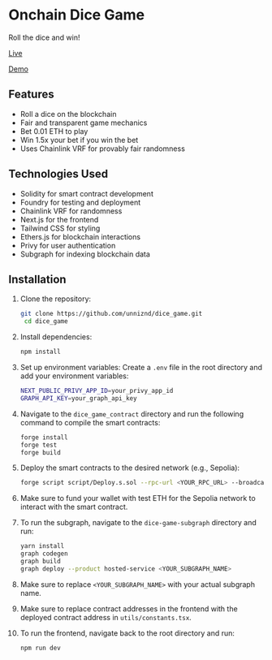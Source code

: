 # Onchain Dice Game

Roll the dice and win!

[Live](https://dice-game-sooty-two.vercel.app/)

[Demo](https://drive.google.com/file/d/1U4TVHwqiw6koqk126_-kTCgFY672u5aV/view?usp=sharing)

## Features

- Roll a dice on the blockchain
- Fair and transparent game mechanics
- Bet 0.01 ETH to play
- Win 1.5x your bet if you win the bet
- Uses Chainlink VRF for provably fair randomness

## Technologies Used

- Solidity for smart contract development
- Foundry for testing and deployment
- Chainlink VRF for randomness
- Next.js for the frontend
- Tailwind CSS for styling
- Ethers.js for blockchain interactions
- Privy for user authentication
- Subgraph for indexing blockchain data

## Installation

1. Clone the repository:
   ```bash
   git clone https://github.com/unniznd/dice_game.git
    cd dice_game
   ```
2. Install dependencies:
   ```bash
   npm install
   ```
3. Set up environment variables:
   Create a `.env` file in the root directory and add your environment variables:

   ```bash
   NEXT_PUBLIC_PRIVY_APP_ID=your_privy_app_id
   GRAPH_API_KEY=your_graph_api_key
   ```

4. Navigate to the `dice_game_contract` directory and run the following command to compile the smart contracts:
   ```bash
   forge install
   forge test
   forge build
   ```
5. Deploy the smart contracts to the desired network (e.g., Sepolia):
   ```bash
   forge script script/Deploy.s.sol --rpc-url <YOUR_RPC_URL> --broadcast
   ```
6. Make sure to fund your wallet with test ETH for the Sepolia network to interact with the smart contract.

7. To run the subgraph, navigate to the `dice-game-subgraph` directory and run:
   ```bash
   yarn install
   graph codegen
   graph build
   graph deploy --product hosted-service <YOUR_SUBGRAPH_NAME>
   ```
8. Make sure to replace `<YOUR_SUBGRAPH_NAME>` with your actual subgraph name.
9. Make sure to replace contract addresses in the frontend with the deployed contract address in `utils/constants.tsx`.
10. To run the frontend, navigate back to the root directory and run:
    ```bash
    npm run dev
    ```
